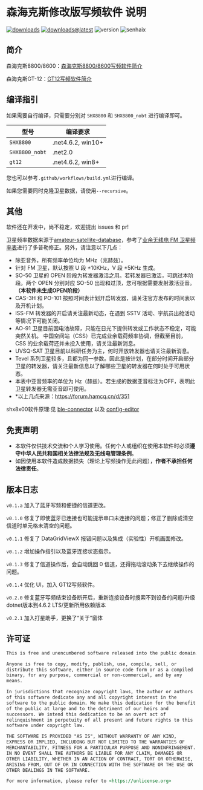 # 森海克斯修改版写频软件 说明

[![downloads](https://img.shields.io/github/downloads/SydneyOwl/shx8x00-freq-writer-enhanced/total)](https://github.com/SydneyOwl/shx8x00-freq-writer-enhanced/releases?style=for-the-badge)
[![downloads@latest](https://img.shields.io/github/downloads/SydneyOwl/shx8x00-freq-writer-enhanced/latest/total)](https://github.com/SydneyOwl/shx8x00-freq-writer-enhanced/releases/latest?style=for-the-badge)
![version](https://img.shields.io/github/v/tag/sydneyowl/shx8x00-freq-writer-enhanced?label=version&style=flat-square?style=for-the-badge)
![senhaix](https://github.com/sydneyowl/senhaix-freq-writer-enhanced/actions/workflows/build.yml/badge.svg)

## 简介

森海克斯8800/8600：[森海克斯8800/8600写频软件简介](./shx8x00/readme.md)

森海克斯GT-12：[GT12写频软件简介](./GT12/readme.md)

## 编译指引

如果需要自行编译，只需要分别对 `SHX8800` 和 `SHX8800_nobt` 进行编译即可。

|型号|编译要求|
|---|---|
|`SHX8800`|.net4.6.2, win10+|
|`SHX8800_nobt`|.net2.0|
|`gt12`|.net4.6.2, win8+|

您也可以参考`.github/workflows/build.yml`进行编译。

如果您需要同时克隆卫星数据，请使用`--recursive`。

## 其他

软件还在开发中，尚不稳定，欢迎提出 issues 和 pr!

卫星频率数据来源于[amateur-satellite-database](https://github.com/palewire/amateur-satellite-database)，参考了[业余无线电 FM 卫星频率表](https://forum.hamcq.cn/d/351)进行了多普勒修正。另外，请注意以下几点：

+ 除亚音外，所有频率单位均为 MHz（兆赫兹）。
+ 针对 FM 卫星，默认按照 U 段 ±10KHz，V 段 ±5KHz 生成。
+ SO-50 卫星的 OPEN 阶段为转发器激活之用。若转发器已激活，可跳过本阶段。两个 OPEN 分别对应 SO-50 出现和过顶，您可根据需要发射激活亚音。**（本软件未生成OPEN阶段）**
+ CAS-3H 和 PO-101 按照时间表计划开启转发器，请关注官方发布的时间表以及开机计划。
+ ISS-FM 转发器的开启请关注最新动态，在遇到 SSTV 活动、宇航员出舱活动等情况下可能关闭。
+ AO-91 卫星目前因电池故障，只能在日光下提供转发或工作状态不稳定，可能突然关机。
中国空间站（CSS）已完成业余载荷频率协调，但截至目前，CSS 的业余载荷还并未投入使用，请关注最新消息。
+ UVSQ-SAT 卫星目前以科研任务为主，何时开放转发器也请关注最新消息。
+ Tevel 系列卫星较多，且都为同一参数。因此是按计划，在部分时间开启部分卫星的转发器，请关注最新信息以了解哪些卫星的转发器在何时处于可用状态。
+ 本表中亚音频率的单位为 Hz（赫兹）。若生成的数据亚音标注为OFF，表明此卫星转发器无需亚音即可使用。
+ *以上几点来源：https://forum.hamcq.cn/d/351

shx8x00软件原理:见 [ble-connector](https://github.com/SydneyOwl/shx8800-ble-connector) 以及 [config-editor](https://github.com/SydneyOwl/shx8800-config-editor)

## 免责声明

- 本软件仅供技术交流和个人学习使用。任何个人或组织在使用本软件时必须**遵守中华人民共和国相关法律法规及无线电管理条例**。
- 如因使用本软件造成数据损失（理论上写频操作无此问题），**作者不承担任何法律责任**。

## 版本日志

`v0.1.a` 加入了蓝牙写频和便捷的信道更改。

`v0.1.0` 修复了即使蓝牙已连接也可能提示串口未连接的问题；修正了删除或清空信道时单元格未清空的问题。

`v0.1.1` 修复了 DataGridViewX 报错问题以及集成（实验性）开机画面修改。

`v0.1.2` 增加操作指引以及蓝牙连接状态指示。

`v0.1.3` 修复了信道操作后，会自动跳回 0 信道，还得拖动滚动条下去继续操作的问题。

`v0.1.4` 优化 UI，加入 GT12写频软件。

`v0.2.0` 修复蓝牙写频结束设备断开后，重新连接设备时搜索不到设备的问题/升级dotnet版本到4.6.2 LTS/更新所用依赖版本

`v0.2.1` 加入打星助手，更换了“关于”窗体

## 许可证

```markdown
This is free and unencumbered software released into the public domain.

Anyone is free to copy, modify, publish, use, compile, sell, or
distribute this software, either in source code form or as a compiled
binary, for any purpose, commercial or non-commercial, and by any
means.

In jurisdictions that recognize copyright laws, the author or authors
of this software dedicate any and all copyright interest in the
software to the public domain. We make this dedication for the benefit
of the public at large and to the detriment of our heirs and
successors. We intend this dedication to be an overt act of
relinquishment in perpetuity of all present and future rights to this
software under copyright law.

THE SOFTWARE IS PROVIDED "AS IS", WITHOUT WARRANTY OF ANY KIND,
EXPRESS OR IMPLIED, INCLUDING BUT NOT LIMITED TO THE WARRANTIES OF
MERCHANTABILITY, FITNESS FOR A PARTICULAR PURPOSE AND NONINFRINGEMENT.
IN NO EVENT SHALL THE AUTHORS BE LIABLE FOR ANY CLAIM, DAMAGES OR
OTHER LIABILITY, WHETHER IN AN ACTION OF CONTRACT, TORT OR OTHERWISE,
ARISING FROM, OUT OF OR IN CONNECTION WITH THE SOFTWARE OR THE USE OR
OTHER DEALINGS IN THE SOFTWARE.

For more information, please refer to <https://unlicense.org>
```
